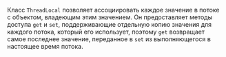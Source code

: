 Класс `ThreadLocal` позволяет ассоциировать каждое значение в потоке
с объектом, владеющим этим значением. Он предоставляет методы доступа `get` и `set`,
поддерживающие отдельную копию значения для каждого потока, который его использует, поэтому
`get` возвращает самое последнее значение, переданное в `set` из выполняющегося в настоящее время потока.